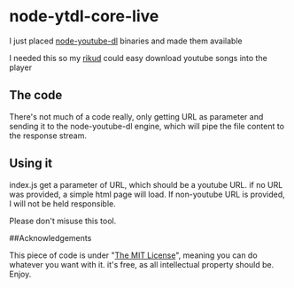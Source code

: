 # node-ytdl-core-live

I just placed [node-youtube-dl](https://github.com/fent/node-youtube-dl) binaries and made them available

I needed this so my [rikud](odedshr.github.io/rikud) could easy download youtube songs into the player

## The code

There's not much of a code really, only getting URL as parameter and sending it to the node-youtube-dl engine, which will pipe the file content to the response stream.

## Using it

index.js get a parameter of URL, which should be a youtube URL. if no URL was provided, a simple html page will load.
If non-youtube URL is provided, I will not be held responsible.

Please don't misuse this tool.

##Acknowledgements

This piece of code is under "[The MIT License](http://opensource.org/licenses/MIT)", meaning you can do whatever you want with it. it's free, as all intellectual property should be. Enjoy.